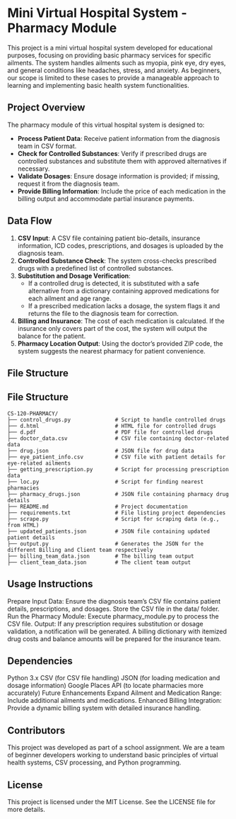 # Mini Virtual Hospital System - Pharmacy Module

This project is a mini virtual hospital system developed for educational purposes, focusing on providing basic pharmacy services for specific ailments. The system handles ailments such as myopia, pink eye, dry eyes, and general conditions like headaches, stress, and anxiety. As beginners, our scope is limited to these cases to provide a manageable approach to learning and implementing basic health system functionalities.

## Project Overview

The pharmacy module of this virtual hospital system is designed to:

- **Process Patient Data**: Receive patient information from the diagnosis team in CSV format.
- **Check for Controlled Substances**: Verify if prescribed drugs are controlled substances and substitute them with approved alternatives if necessary.
- **Validate Dosages**: Ensure dosage information is provided; if missing, request it from the diagnosis team.
- **Provide Billing Information**: Include the price of each medication in the billing output and accommodate partial insurance payments.

## Data Flow

1. **CSV Input**: A CSV file containing patient bio-details, insurance information, ICD codes, prescriptions, and dosages is uploaded by the diagnosis team.
2. **Controlled Substance Check**: The system cross-checks prescribed drugs with a predefined list of controlled substances.
3. **Substitution and Dosage Verification**: 
   - If a controlled drug is detected, it is substituted with a safe alternative from a dictionary containing approved medications for each ailment and age range.
   - If a prescribed medication lacks a dosage, the system flags it and returns the file to the diagnosis team for correction.
4. **Billing and Insurance**: The cost of each medication is calculated. If the insurance only covers part of the cost, the system will output the balance for the patient.
5. **Pharmacy Location Output**: Using the doctor’s provided ZIP code, the system suggests the nearest pharmacy for patient convenience.

## File Structure

## File Structure

```plaintext
CS-120-PHARMACY/
├── control_drugs.py              # Script to handle controlled drugs
├── d.html                        # HTML file for controlled drugs
├── d.pdf                         # PDF file for controlled drugs
├── doctor_data.csv               # CSV file containing doctor-related data
├── drug.json                     # JSON file for drug data
├── eye_patient_info.csv          # CSV file with patient details for eye-related ailments
├── getting_prescription.py       # Script for processing prescription data
├── loc.py                        # Script for finding nearest pharmacies
├── pharmacy_drugs.json           # JSON file containing pharmacy drug details
├── README.md                     # Project documentation
├── requirements.txt              # File listing project dependencies
├── scrape.py                     # Script for scraping data (e.g., from HTML)
├── updated_patients.json         # JSON file containing updated patient details
├── output.py                     # Generates the JSON for the different Billing and Client team respectively
├── billing_team_data.json        # The billing team output
├── client_team_data.json         # The client team output
```
## Usage Instructions
Prepare Input Data: Ensure the diagnosis team’s CSV file contains patient details, prescriptions, and dosages. Store the CSV file in the data/ folder.
Run the Pharmacy Module: Execute pharmacy_module.py to process the CSV file.
 Output:
If any prescription requires substitution or dosage validation, a notification will be generated.
A billing dictionary with itemized drug costs and balance amounts will be prepared for the insurance team.
## Dependencies
Python 3.x
CSV (for CSV file handling)
JSON (for loading medication and dosage information)
Google Places API (to locate pharmacies more accurately)
Future Enhancements
Expand Ailment and Medication Range: Include additional ailments and medications.
Enhanced Billing Integration: Provide a dynamic billing system with detailed insurance handling.
## Contributors
This project was developed as part of a school assignment. We are a team of beginner developers working to understand basic principles of virtual health systems, CSV processing, and Python programming.

## License

This project is licensed under the MIT License. See the LICENSE file for more details.


